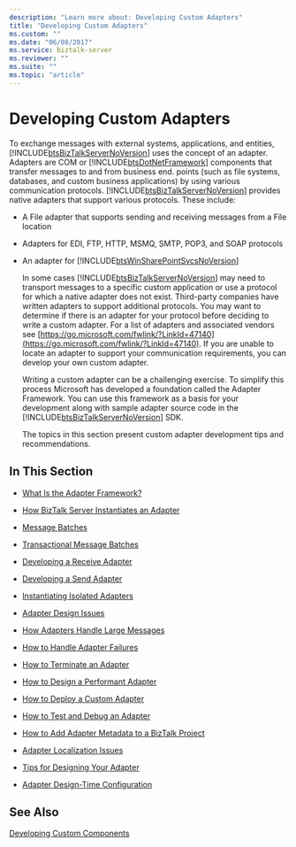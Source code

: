 ```yaml
---
description: "Learn more about: Developing Custom Adapters"
title: "Developing Custom Adapters"
ms.custom: ""
ms.date: "06/08/2017"
ms.service: biztalk-server
ms.reviewer: ""
ms.suite: ""
ms.topic: "article"
---
```

# Developing Custom Adapters
To exchange messages with external systems, applications, and entities, [!INCLUDE[btsBizTalkServerNoVersion](../includes/btsbiztalkservernoversion-md.md)] uses the concept of an adapter. Adapters are COM or [!INCLUDE[btsDotNetFramework](../includes/btsdotnetframework-md.md)] components that transfer messages to and from business end. points (such as file systems, databases, and custom business applications) by using various communication protocols. [!INCLUDE[btsBizTalkServerNoVersion](../includes/btsbiztalkservernoversion-md.md)] provides native adapters that support various protocols. These include:

- A File adapter that supports sending and receiving messages from a File location

- Adapters for EDI, FTP, HTTP, MSMQ, SMTP, POP3, and SOAP protocols

- An adapter for [!INCLUDE[btsWinSharePointSvcsNoVersion](../includes/btswinsharepointsvcsnoversion-md.md)]

  In some cases [!INCLUDE[btsBizTalkServerNoVersion](../includes/btsbiztalkservernoversion-md.md)] may need to transport messages to a specific custom application or use a protocol for which a native adapter does not exist. Third-party companies have written adapters to support additional protocols. You may want to determine if there is an adapter for your protocol before deciding to write a custom adapter. For a list of adapters and associated vendors see [https://go.microsoft.com/fwlink/?LinkId=47140](https://go.microsoft.com/fwlink/?LinkId=47140). If you are unable to locate an adapter to support your communication requirements, you can develop your own custom adapter.

  Writing a custom adapter can be a challenging exercise. To simplify this process Microsoft has developed a foundation called the Adapter Framework. You can use this framework as a basis for your development along with sample adapter source code in the [!INCLUDE[btsBizTalkServerNoVersion](../includes/btsbiztalkservernoversion-md.md)] SDK.

  The topics in this section present custom adapter development tips and recommendations.

## In This Section

-   [What Is the Adapter Framework?](../core/what-is-the-adapter-framework.md)

-   [How BizTalk Server Instantiates an Adapter](../core/how-biztalk-server-instantiates-an-adapter.md)

-   [Message Batches](../core/message-batches.md)

-   [Transactional Message Batches](../core/transactional-message-batches.md)

-   [Developing a Receive Adapter](../core/developing-a-receive-adapter.md)

-   [Developing a Send Adapter](../core/developing-a-send-adapter.md)

-   [Instantiating Isolated Adapters](../core/instantiating-isolated-adapters.md)

-   [Adapter Design Issues](../core/adapter-design-issues.md)

-   [How Adapters Handle Large Messages](../core/how-adapters-handle-large-messages.md)

-   [How to Handle Adapter Failures](../core/how-to-handle-adapter-failures.md)

-   [How to Terminate an Adapter](../core/how-to-terminate-an-adapter.md)

-   [How to Design a Performant Adapter](../core/how-to-design-a-performant-adapter.md)

-   [How to Deploy a Custom Adapter](../core/how-to-deploy-a-custom-adapter.md)

-   [How to Test and Debug an Adapter](../core/how-to-test-and-debug-an-adapter.md)

-   [How to Add Adapter Metadata to a BizTalk Project](../core/how-to-add-adapter-metadata-to-a-biztalk-project.md)

-   [Adapter Localization Issues](../core/adapter-localization-issues.md)

-   [Tips for Designing Your Adapter](../core/tips-for-designing-your-adapter.md)

-   [Adapter Design-Time Configuration](../core/adapter-design-time-configuration.md)

## See Also
 [Developing Custom Components](../core/developing-custom-components.md)
